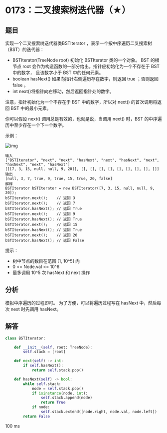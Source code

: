 # 0173：二叉搜索树迭代器（★）


## 题目

实现一个二叉搜索树迭代器类BSTIterator ，表示一个按中序遍历二叉搜索树（BST）的迭代器：
- BSTIterator(TreeNode root) 初始化 BSTIterator 类的一个对象。
BST 的根节点 root 会作为构造函数的一部分给出。指针应初始化为一个不存在于 BST 中的数字，
且该数字小于 BST 中的任何元素。
- boolean hasNext() 如果向指针右侧遍历存在数字，则返回 true ；否则返回 false 。
- int next()将指针向右移动，然后返回指针处的数字。

注意，指针初始化为一个不存在于 BST 中的数字，所以对 next() 的首次调用将返回 BST 中的最小元素。

你可以假设 next() 调用总是有效的，也就是说，当调用 next() 时，BST 的中序遍历中至少存在一个下一个数字。

示例：

![img](https://assets.leetcode.com/uploads/2018/12/25/bst-tree.png)

    输入
    ["BSTIterator", "next", "next", "hasNext", "next", "hasNext", "next", "hasNext", "next", "hasNext"]
    [[[7, 3, 15, null, null, 9, 20]], [], [], [], [], [], [], [], [], []]
    输出
    [null, 3, 7, true, 9, true, 15, true, 20, false]
    解释
    BSTIterator bSTIterator = new BSTIterator([7, 3, 15, null, null, 9, 20]);
    bSTIterator.next();    // 返回 3
    bSTIterator.next();    // 返回 7
    bSTIterator.hasNext(); // 返回 True
    bSTIterator.next();    // 返回 9
    bSTIterator.hasNext(); // 返回 True
    bSTIterator.next();    // 返回 15
    bSTIterator.hasNext(); // 返回 True
    bSTIterator.next();    // 返回 20
    bSTIterator.hasNext(); // 返回 False

提示：
- 树中节点的数目在范围 [1, 10^5] 内
- 0 <= Node.val <= 10^6
- 最多调用 10^5 次 hasNext 和 next 操作

## 分析

模拟中序遍历的过程即可。
为了方便，可以将遍历过程写在 hasNext 中，然后每次 next 时先调用 hasNext。
 
## 解答

```python
class BSTIterator:

    def __init__(self, root: TreeNode):
        self.stack = [root]

    def next(self) -> int:
        if self.hasNext():
            return self.stack.pop()

    def hasNext(self) -> bool:
        while self.stack:
            node = self.stack.pop()
            if isinstance(node, int):
                self.stack.append(node)
                return True
            if node:
                self.stack.extend([node.right, node.val, node.left])
        return False
```
100 ms

